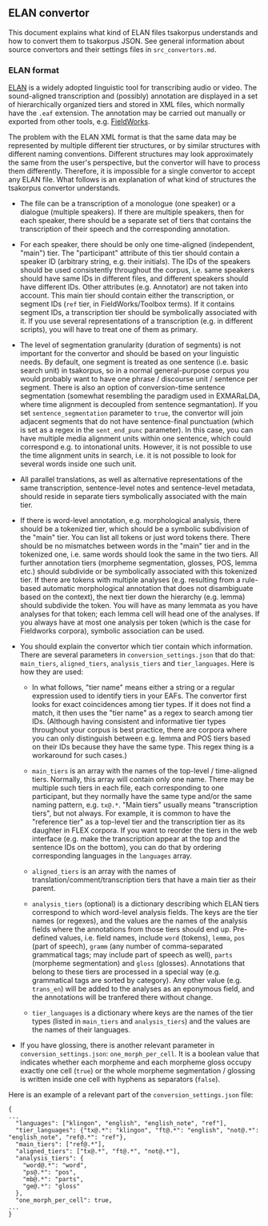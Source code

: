 ## ELAN convertor
This document explains what kind of ELAN files tsakorpus understands and how to convert them to tsakorpus JSON. See general information about source convertors and their settings files in ``src_convertors.md``.

### ELAN format
[ELAN](https://tla.mpi.nl/tools/tla-tools/elan/) is a widely adopted linguistic tool for transcribing audio or video. The sound-aligned transcription and (possibly) annotation are displayed in a set of hierarchically organized tiers and stored in XML files, which normally have the ``.eaf`` extension. The annotation may be carried out manually or exported from other tools, e.g. [FieldWorks](https://software.sil.org/fieldworks/).

The problem with the ELAN XML format is that the same data may be represented by multiple different tier structures, or by similar structures with different naming conventions. Different structures may look approximately the same from the user's perspective, but the convertor will have to process them differently. Therefore, it is impossible for a single convertor to accept any ELAN file. What follows is an explanation of what kind of structures the tsakorpus convertor understands.

* The file can be a transcription of a monologue (one speaker) or a dialogue (multiple speakers). If there are multiple speakers, then for each speaker, there should be a separate set of tiers that contains the transcription of their speech and the corresponding annotation.

* For each speaker, there should be only one time-aligned (independent, "main") tier. The "participant" attribute of this tier should contain a speaker ID (arbitrary string, e.g. their initials). The IDs of the speakers should be used consistently throughout the corpus, i.e. same speakers should have same IDs in different files, and different speakers should have different IDs. Other attributes (e.g. Annotator) are not taken into account. This main tier should contain either the transcription, or segment IDs (``ref`` tier, in FieldWorks/Toolbox terms). If it contains segment IDs, a transcription tier should be symbolically associated with it. If you use several representations of a transcription (e.g. in different scripts), you will have to treat one of them as primary.

* The level of segmentation granularity (duration of segments) is not important for the convertor and should be based on your linguistic needs. By default, one segment is treated as one sentence (i.e. basic search unit) in tsakorpus, so in a normal general-purpose corpus you would probably want to have one phrase / discourse unit / sentence per segment. There is also an option of conversion-time sentence segmentation (somewhat resembling the paradigm used in EXMARaLDA, where time alignment is decoupled from sentence segmantation). If you set ``sentence_segmentation`` parameter to ``true``, the convertor will join adjacent segments that do not have sentence-final punctuation (which is set as a regex in the ``sent_end_punc`` parameter). In this case, you can have multiple media alignment units within one sentence, which could correspond e.g. to intonational units. However, it is not possible to use the time alignment units in search, i.e. it is not possible to look for several words inside one such unit.

* All parallel translations, as well as alternative representations of the same transcription, sentence-level notes and sentence-level metadata, should reside in separate tiers symbolically associated with the main tier.

* If there is word-level annotation, e.g. morphological analysis, there should be a tokenized tier, which should be a symbolic subdivision of the "main" tier. You can list all tokens or just word tokens there. There should be no mismatches between words in the "main" tier and in the tokenized one, i.e. same words should look the same in the two tiers. All further annotation tiers (morpheme segmentation, glosses, POS, lemma etc.) should subdivide or be symbolically associated with this tokenized tier. If there are tokens with multiple analyses (e.g. resulting from a rule-based automatic morphological annotation that does not disambiguate based on the context), the next tier down the hierarchy (e.g. lemma) should subdivide the token. You will have as many lemmata as you have analyses for that token; each lemma cell will head one of the analyses. If you always have at most one analysis per token (which is the case for Fieldworks corpora), symbolic association can be used.

* You should explain the convertor which tier contain which information. There are several parameters in ``conversion_settings.json`` that do that: ``main_tiers``, ``aligned_tiers``, ``analysis_tiers`` and ``tier_languages``. Here is how they are used:

  * In what follows, "tier name" means either a string or a regular expression used to identify tiers in your EAFs. The convertor first looks for exact coincidences among tier types. If it does not find a match, it then uses the "tier name" as a regex to search among tier IDs. (Although having consistent and informative tier types throughout your corpus is best practice, there are corpora where you can only distinguish between e.g. lemma and POS tiers based on their IDs because they have the same type. This regex thing is a workaround for such cases.)
  
  * ``main_tiers`` is an array with the names of the top-level / time-aligned tiers. Normally, this array will contain only one name. There may be multiple such tiers in each file, each corresponding to one participant, but they normally have the same type and/or the same naming pattern, e.g. ``tx@.*``. "Main tiers" usually means "transcription tiers", but not always. For example, it is common to have the "reference tier" as a top-level tier and the transcription tier as its daughter in FLEX corpora. If you want to reorder the tiers in the web interface (e.g. make the transcription appear at the top and the sentence IDs on the bottom), you can do that by ordering corresponding languages in the ``languages`` array.

  * ``aligned_tiers`` is an array with the names of translation/comment/transcription tiers that have a main tier as their parent.

  * ``analysis_tiers`` (optional) is a dictionary describing which ELAN tiers correspond to which word-level analysis fields. The keys are the tier names (or regexes), and the values are the names of the analysis fields where the annotations from those tiers should end up. Pre-defined values, i.e. field names, include ``word`` (tokens), ``lemma``, ``pos`` (part of speech), ``gramm`` (any number of comma-separated grammatical tags; may include part of speech as well), ``parts`` (morpheme segmentation) and ``gloss`` (glosses). Annotations that belong to these tiers are processed in a special way (e.g. grammatical tags are sorted by category). Any other value (e.g. ``trans_en``) will be added to the analyses as an eponymous field, and the annotations will be tranfered there without change.

  * ``tier_languages`` is a dictionary where keys are the names of the tier types (listed in ``main_tiers`` and ``analysis_tiers``) and the values are the names of their languages.

* If you have glossing, there is another relevant parameter in ``conversion_settings.json``: ``one_morph_per_cell``. It is a boolean value that indicates whether each morpheme and each morpheme gloss occupy exactly one cell (``true``) or the whole morpheme segmentation / glossing is written inside one cell with hyphens as separators (``false``).

Here is an example of a relevant part of the ``conversion_settings.json`` file:

```
{
...
  "languages": ["klingon", "english", "english_note", "ref"],
  "tier_languages": {"tx@.*": "klingon", "ft@.*": "english", "not@.*": "english_note", "ref@.*": "ref"},
  "main_tiers": ["ref@.*"],
  "aligned_tiers": ["tx@.*", "ft@.*", "not@.*"],
  "analysis_tiers": {
    "word@.*": "word",
    "ps@.*": "pos",
    "mb@.*": "parts",
    "ge@.*": "gloss"
  },
  "one_morph_per_cell": true,
...
}
```
